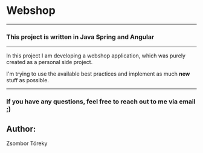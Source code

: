 # Webshop

---

### This project is written in Java Spring and Angular

---

In this project I am developing a webshop application, which was purely created as a personal side project. 

I'm trying to use the available best practices and implement as much **new** stuff as possible.

---

### If you have any questions, feel free to reach out to me via email ;)

## Author:

Zsombor Töreky
